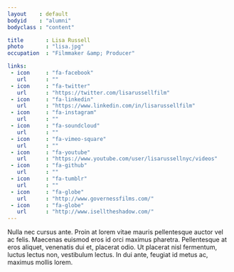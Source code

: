 ```yaml
---
layout    : default
bodyid    : "alumni"
bodyclass : "content"

title       : Lisa Russell
photo       : "lisa.jpg"
occupation  : "Filmmaker &amp; Producer"

links:
 - icon     : "fa-facebook"
   url      : ""
 - icon     : "fa-twitter"
   url      : "https://twitter.com/lisarussellfilm"
 - icon     : "fa-linkedin"
   url      : "https://www.linkedin.com/in/lisarussellfilm"
 - icon     : "fa-instagram"
   url      : ""
 - icon     : "fa-soundcloud"
   url      : ""
 - icon     : "fa-vimeo-square"
   url      : ""
 - icon     : "fa-youtube"
   url      : "https://www.youtube.com/user/lisarussellnyc/videos"
 - icon     : "fa-github"
   url      : ""
 - icon     : "fa-tumblr"
   url      : ""
 - icon     : "fa-globe"
   url      : "http://www.governessfilms.com/"
 - icon     : "fa-globe"
   url      : "http://www.iselltheshadow.com/"
---
```


Nulla nec cursus ante. Proin at lorem vitae mauris pellentesque auctor vel ac felis. Maecenas euismod eros id orci maximus pharetra. Pellentesque at eros aliquet, venenatis dui et, placerat odio. Ut placerat nisl fermentum, luctus lectus non, vestibulum lectus. In dui ante, feugiat id metus ac, maximus mollis lorem.
